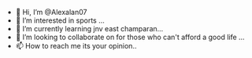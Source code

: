 - 👋 Hi, I’m @Alexalan07
- 👀 I’m interested in sports ...
- 🌱 I’m currently learning jnv east champaran...
- 💞️ I’m looking to collaborate on for those who can't afford a good life ...
- 📫 How to reach me its your opinion..

<!---
Alexalan07/Alexalan07 is a ✨ special ✨ repository because its `README.md` (this file) appears on your GitHub profile.
You can click the Preview link to take a look at your changes.
--->

